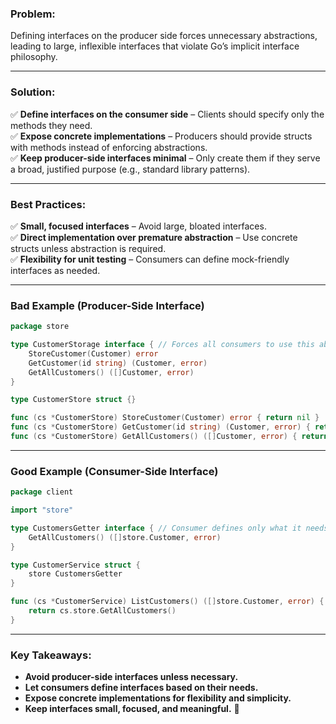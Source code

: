 ### **Problem:**

Defining interfaces on the producer side forces unnecessary abstractions, leading to large, inflexible interfaces that violate Go’s implicit interface philosophy.

---

### **Solution:**

✅ **Define interfaces on the consumer side** – Clients should specify only the methods they need.  
✅ **Expose concrete implementations** – Producers should provide structs with methods instead of enforcing abstractions.  
✅ **Keep producer-side interfaces minimal** – Only create them if they serve a broad, justified purpose (e.g., standard library patterns).

---

### **Best Practices:**

✅ **Small, focused interfaces** – Avoid large, bloated interfaces.  
✅ **Direct implementation over premature abstraction** – Use concrete structs unless abstraction is required.  
✅ **Flexibility for unit testing** – Consumers can define mock-friendly interfaces as needed.

---

### **Bad Example (Producer-Side Interface)**

```go
package store

type CustomerStorage interface { // Forces all consumers to use this abstraction
    StoreCustomer(Customer) error
    GetCustomer(id string) (Customer, error)
    GetAllCustomers() ([]Customer, error)
}

type CustomerStore struct {}

func (cs *CustomerStore) StoreCustomer(Customer) error { return nil }
func (cs *CustomerStore) GetCustomer(id string) (Customer, error) { return Customer{}, nil }
func (cs *CustomerStore) GetAllCustomers() ([]Customer, error) { return nil, nil }
```

---

### **Good Example (Consumer-Side Interface)**

```go
package client

import "store"

type CustomersGetter interface { // Consumer defines only what it needs
    GetAllCustomers() ([]store.Customer, error)
}

type CustomerService struct {
    store CustomersGetter
}

func (cs *CustomerService) ListCustomers() ([]store.Customer, error) {
    return cs.store.GetAllCustomers()
}
```

---

### **Key Takeaways:**

- **Avoid producer-side interfaces unless necessary.**
- **Let consumers define interfaces based on their needs.**
- **Expose concrete implementations for flexibility and simplicity.**
- **Keep interfaces small, focused, and meaningful.** 🚀